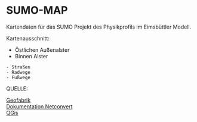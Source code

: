 # SUMO-MAP
Kartendaten für das SUMO Projekt des Physikprofils im Eimsbüttler Modell.

Kartenausschnitt: 
 - Östlichen Außenalster
 - Binnen Alster

```
- Straßen
- Radwege
- Fußwege
```


QUELLE:

[Geofabrik](http://download.geofabrik.de/europe/germany/hamburg-latest-free.shp.zip) <br>
[Dokumentation Netconvert](http://www.sumo.dlr.de/userdoc/Networks/Import/ArcView.html) <br>
[QGis](https://www.qgis.org) <br>

